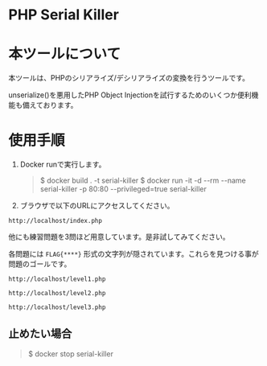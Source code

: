 # PHP Serial Killer

# 本ツールについて
本ツールは、PHPのシリアライズ/デシリアライズの変換を行うツールです。

unserialize()を悪用したPHP Object Injectionを試行するためのいくつか便利機能も備えております。

# 使用手順
1. Docker runで実行します。

    > $ docker build . -t serial-killer
    > $ docker run -it -d --rm --name serial-killer -p 80:80 --privileged=true serial-killer

2. ブラウザで以下のURLにアクセスしてください。

`http://localhost/index.php`


他にも練習問題を3問ほど用意しています。是非試してみてください。

各問題には `FLAG{****}` 形式の文字列が隠されています。これらを見つける事が問題のゴールです。

`http://localhost/level1.php`

`http://localhost/level2.php`

`http://localhost/level3.php`


## 止めたい場合
> $ docker stop serial-killer

